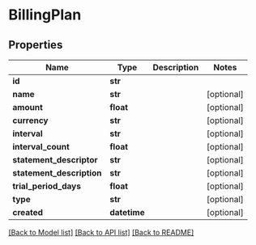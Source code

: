 # BillingPlan

## Properties
Name | Type | Description | Notes
------------ | ------------- | ------------- | -------------
**id** | **str** |  | 
**name** | **str** |  | [optional] 
**amount** | **float** |  | [optional] 
**currency** | **str** |  | [optional] 
**interval** | **str** |  | [optional] 
**interval_count** | **float** |  | [optional] 
**statement_descriptor** | **str** |  | [optional] 
**statement_description** | **str** |  | [optional] 
**trial_period_days** | **float** |  | [optional] 
**type** | **str** |  | [optional] 
**created** | **datetime** |  | [optional] 

[[Back to Model list]](../README.md#documentation-for-models) [[Back to API list]](../README.md#documentation-for-api-endpoints) [[Back to README]](../README.md)


